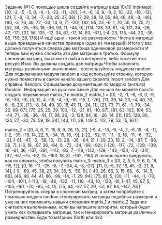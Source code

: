 Задание №1
С помощью цикла создайте матрицу вида 10x10 (пример): 
[[0, -2, -5, -5, 0, -4, -1, -23, -11, -20], 
[-4, -6, 16, 9, -8, 2, 10, -32, -18, -13], 
[21, 7, -6, -3, 34, -7, -23, 25, 27, 38], 
[7, 29, 38, 19, 55, 48, 46, 49, -8, -46], 
[80, -3, 76, 46, 72, -33, 14, 0, 71, -20], 
[82, 95, 23, -6, 1, 70, 50, 16, 25, 7], 
[52, 36, -25, -35, 18, -36, 93, 11, -44, 9], 
[114, 108, 33, 61, -4, 131, 34, -26, 47, -17], 
[37, 56, 135, -12, 34, 67, -17, 14, 93, -67], 
[-4, 23, 175, -44, 30, -38, 89, 159, 28, 178]]
И ещё одну - такой же размерности. Числа в матрице выше приведены в качестве примера (одна из генераций)
Итого у вас должно получиться сперва две матрица одинаковой размерности
И теперь вам нужно сложить эти две матрицы в третью. Формулу сложения матриц, вы можете найти в интернете, либо посетив этот ресурс
Итак. Вы должны создать две матрицы
Чтобы заполнить матрицы различными значениями - воспользуйтесь модулем random
Для подключения модуля random в код используйте строчку, которую нужно поместить в самое начало вашего скрипта
import random
Для справки: 
Random. Официальная документация по модулю (англ.яз) 
Random. Информация на русском языке
Для начала вы можете просто создать переменные matrix_1 и matrix_2
matrix_1 = [[0, -2, -1, -6, -6, 0, -9, -8, -30, -9],
[5, 12, 4, -16, -4, -9, -16, -15, 1, -26],
[13, 39, 14, 23, -4, 40, 32, 6, -8, 23],
[13, -8, 34, 49, 30, 18, 47, 11, -24, 11],
[21, 73, 71, 61, -1, 79, -34, 22, 69, 67],
[75, 25, 25, 39, 100, -12, -21, 81, -10, 87],
[81, 63, 102, 104, 53, -44, 71, -36, -36, -9],
[7, 98, 26, -3, 128, 94, 18, -26, 14, 21],
[65, 128, 80, 124, 27, -32, 73, 59, 19, 34],
[43, 111, 38, 149, 5, 112, 79, 53, 15, 92]]

matrix_2 = [[0, 4, 6, 11, 15, 6, 9, 26, 15, 21],
[-5, 4, -15, -9, -4, 2, -8, 19, -4, -1],
[-2, -39, -19, 14, 22, 5, -34, 15, 16, -9],
[-22, -52, 11, -11, -3, 16, -11, -6, -32, -2],
[-61, -47, -5, -58, 16, -13, 28, -36, -64, 2],
[-29, 23, 19, 2, -14, -87, 7, -88, 39, 7],
[-6, 18, -97, 26, -64, 0, -72, -34, -68, -92],
[-120, -117, -72, -129, -139, 16, -61, 36, -137, -29],
[-112, -83, 7, -119, -132, -129, -143, -154, -23, -34],
[32, -67, -75, -92, 15, -163, 18, 31, -162, -16]]
И теперь нужно придумать, как их сложить, чтобы получить matrix_3:
matrix_3 = [[0, 2, 5, 5, 9, 6, 0, 18, -15, 12],
[0, 16, -11, -25, -8, -7, -24, 4, -3, -27],
[11, 0, -5, 37, 18, 45, -2, 21, 8, 14],
[-9, -60, 45, 38, 27, 34, 36, 5, -56, 9],
[-40, 26, 66, 3, 15, 66, -6, -14, 5, 69],
[46, 48, 44, 41, 86, -99, -14, -7, 29, 94],
[75, 81, 5, 130, -11, -44, -1, -70, -104, -101],
[-113, -19, -46, -132, -11, 110, -43, 10, -123, -8],
[-47, 45, 87, 5, -105, -161, -70, -95, -4, 0],
[75, 44, -37, 57, 20, -51, 97, 84, -147, 76]]
Потренируйтесь сперва в сложении матриц, а затем попробуйте с помощью модуля random сгенерировать матрицы подобных размеров и уже на них применить навыки сложения matrix_1 и matrix_2
Задание считается выполненным, если вы напишите алгоритм, который будет уметь как складывать матрицы, так и генерировать матрица различных размерностей. Будь то матрицы 10х10 или 4х3



